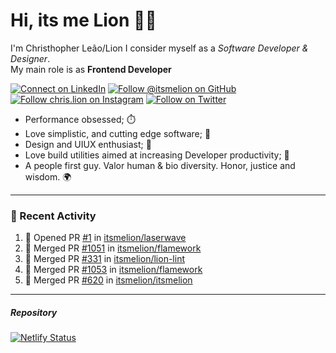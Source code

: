 # Hi, its me Lion 👋🦁

I'm Christhopher Leão/Lion
I consider myself as a _Software Developer & Designer_.<br/>My main role is as <b>Frontend Developer</b>
<br />

[![Connect on LinkedIn](https://img.shields.io/badge/--linkedin?label=LinkedIn&logo=LinkedIn&style=social)](https://www.linkedin.com/in/chrislion)
[![Follow @itsmelion on GitHub](https://img.shields.io/github/followers/itsmelion?label=follow%20%40itsmeLion&style=social)](https://github.com/itsmelion)
[![Follow chris.lion on Instagram](https://img.shields.io/badge/--instagram?label=@chris.lion&logo=Instagram&style=social)](https://instagram.com/chris.lion)
[![Follow on Twitter](https://img.shields.io/badge/--twitter?label=@ChrisLion_me&logo=Twitter&style=social)](https://twitter.com/chrislion_me)

- Performance obsessed; ⏱️
- Love simplistic, and cutting edge software; 📆
- Design and UIUX enthusiast; 🎨
- Love build utilities aimed at increasing Developer productivity; 🧰
- A people first guy. Valor human & bio diversity. Honor, justice and wisdom. 🌍

---
### 📰 Recent Activity

<!--START_SECTION:activity-->
1. 💪 Opened PR [#1](https://github.com/itsmelion/laserwave/pull/1) in [itsmelion/laserwave](https://github.com/itsmelion/laserwave)
2. 🎉 Merged PR [#1051](https://github.com/itsmelion/flamework/pull/1051) in [itsmelion/flamework](https://github.com/itsmelion/flamework)
3. 🎉 Merged PR [#331](https://github.com/itsmelion/lion-lint/pull/331) in [itsmelion/lion-lint](https://github.com/itsmelion/lion-lint)
4. 🎉 Merged PR [#1053](https://github.com/itsmelion/flamework/pull/1053) in [itsmelion/flamework](https://github.com/itsmelion/flamework)
5. 🎉 Merged PR [#620](https://github.com/itsmelion/itsmelion/pull/620) in [itsmelion/itsmelion](https://github.com/itsmelion/itsmelion)
<!--END_SECTION:activity-->

___

##### Repository
[![Netlify Status](https://api.netlify.com/api/v1/badges/9e2e6136-1ab9-42fc-8d4e-188512d5d841/deploy-status)](https://app.netlify.com/sites/lion-portfolio/deploys)
